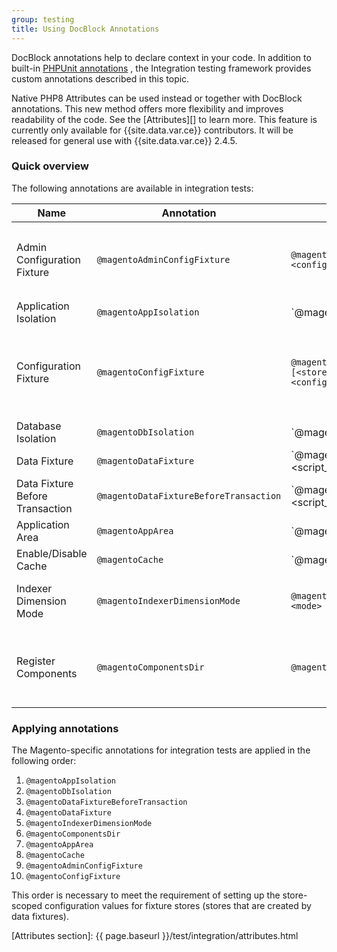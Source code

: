 ```yaml
---
group: testing
title: Using DocBlock Annotations
---
```


DocBlock annotations help to declare context in your code. In addition to built-in [PHPUnit annotations][]
, the Integration testing framework provides custom annotations described in this topic.

<InlineAlert variant="info" />

Native PHP8 Attributes can be used instead or together with DocBlock annotations. This new method offers more flexibility and improves readability of the code. See the [Attributes][] to learn more. This feature is currently only available for {{site.data.var.ce}} contributors. It will be released for general use with {{site.data.var.ce}} 2.4.5.

### Quick overview

The following annotations are available in integration tests:

Name|Annotation|Format|Description
---|---|---|---
Admin Configuration Fixture|`@magentoAdminConfigFixture`|`@magentoAdminConfigFixture <config_path> <config_value>`| Configures an admin setting for the test run. For example, to enable Captcha, you would use `@magentoAdminConfigFixture admin/captcha/enable 1`.
Application Isolation|`@magentoAppIsolation`|`@magentoAppIsolation enabled|disabled`|Enables or disables application isolation when you run tests. When enabled, an application state after a test run will be the same as before the test run. For example, you should enable it, when you want to create sessions in a test, but you don't want them to affect other tests.
Configuration Fixture|`@magentoConfigFixture`|`@magentoConfigFixture [<store_code>_store] <config_path> <config_value>`|Sets up configuration settings for a particular test. The list of settings is stored in the `core_config_data` database table. After the test execution, the settings revert to their original state.
Database Isolation|`@magentoDbIsolation`|`@magentoDbIsolation enabled|disabled`|Enables or disables database isolation. Disabled by default, unless you are using `@magentoDataFixture`, in which case it is enabled by default. All data, required for a test, live during transaction only. Any test results won't be written in a database.
Data Fixture|`@magentoDataFixture`|`@magentoDataFixture <script_filename>|<method_name>|<fully_qualified_class_name> [as:alias | with:{}]`|Points to a class or a method which creates testing entities (fixtures) for test execution. These are applied during the transaction.
Data Fixture Before Transaction|`@magentoDataFixtureBeforeTransaction`|`@magentoDataFixtureBeforeTransaction <script_filename>|<method_name>`|Points to a class or a method which creates testing entities (fixtures) for test execution before the transaction has begun. You will need to implement a rollback file for changes made here. (e.g. Fixture file my_fixture.php would also require a my_fixture_rollback.php that reverts the original fixture's changed.)
Application Area|`@magentoAppArea`|`@magentoAppArea adminhtml|frontend|global`|Configures test environment in the context of specified application area.
Enable/Disable Cache|`@magentoCache`|`@magentoCache <type>|all enabled|disabled`|Enables or disables certain cache segment or all of them to prevent isolation problems.
Indexer Dimension Mode|`@magentoIndexerDimensionMode`|`@magentoIndexerDimensionMode <indexer> <mode>`|Sets the indexer dimension mode for the test run. More information can be found in the [DevBlog](https://community.magento.com/t5/Magento-DevBlog/Indexers-parallelization-and-optimization/ba-p/104922).
Register Components|`@magentoComponentsDir`|`@magentoComponentsDir <dir_path>`|Registers fixture components from specified directory (recursively). Unregisters the components after the test is finished.

### Applying annotations

The Magento-specific annotations for integration tests are applied in the following order:

1. `@magentoAppIsolation`
1. `@magentoDbIsolation`
1. `@magentoDataFixtureBeforeTransaction`
1. `@magentoDataFixture`
1. `@magentoIndexerDimensionMode`
1. `@magentoComponentsDir`
1. `@magentoAppArea`
1. `@magentoCache`
1. `@magentoAdminConfigFixture`
1. `@magentoConfigFixture`

This order is necessary to meet the requirement of setting up the store-scoped configuration values for fixture stores (stores that are created by data fixtures).

<!-- LINK DEFINITIONS -->

[PHPUnit annotations]: https://phpunit.readthedocs.io/en/9.5/annotations.html
[Attributes section]: {{ page.baseurl }}/test/integration/attributes.html
